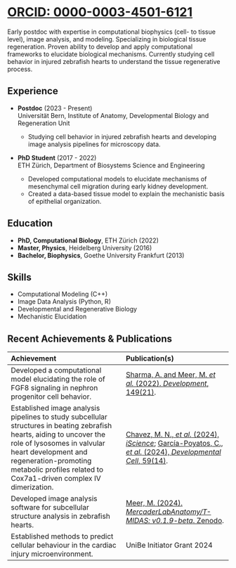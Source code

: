 # [ORCID: 0000-0003-4501-6121](https://orcid.org/0000-0003-4501-6121)

Early postdoc with expertise in computational biophysics (cell- to tissue level), image analysis, and modeling. Specializing in biological tissue regeneration. Proven ability to develop and apply computational frameworks to elucidate biological mechanisms. Currently studying cell behavior in injured zebrafish hearts to understand the tissue regenerative process.

## **Experience**
- **Postdoc** (2023 - Present)  
  Universität Bern, Institute of Anatomy, Developmental Biology and Regeneration Unit
    * Studying cell behavior in injured zebrafish hearts and developing image analysis pipelines for microscopy data.

- **PhD Student** (2017 - 2022)  
  ETH Zürich, Department of Biosystems Science and Engineering
    * Developed computational models to elucidate mechanisms of mesenchymal cell migration during early kidney development.
    * Created a data-based tissue model to explain the mechanistic basis of epithelial organization.

## **Education**
- **PhD, Computational Biology**, ETH Zürich (2022)
- **Master, Physics**, Heidelberg University (2016)
- **Bachelor, Biophysics**, Goethe University Frankfurt (2013)

## **Skills**
*   Computational Modeling (C++)
*   Image Data Analysis (Python, R)
*   Developmental and Regenerative Biology
*   Mechanistic Elucidation

## **Recent Achievements & Publications**

| Achievement                                                                                                                                                                                                                                                           | Publication(s)                                                                                                                                                                                                              |
| :-------------------------------------------------------------------------------------------------------------------------------------------------------------------------------------------------------------------------------------------------------------------- | :-------------------------------------------------------------------------------------------------------------------------------------------------------------------------------------------------------------------------- |
| Developed a computational model elucidating the role of FGF8 signaling in nephron progenitor cell behavior.                                                                                                                                                           | [Sharma, A. and Meer, M. *et al.* (2022). *Development*, 149(21)](https://doi.org/10.1242/dev.201012).                                                                                                                                                                         |
| Established image analysis pipelines to study subcellular structures in beating zebrafish hearts, aiding to uncover the role of lysosomes in valvular heart development and regeneration-promoting metabolic profiles related to Cox7a1-driven complex IV dimerization. | [Chavez, M. N., *et al.* (2024), *iScience*](https://doi.org/10.1016/j.isci.2024.111406); [García-Poyatos, C., *et al.* (2024), *Developmental Cell*, 59(14)](https://doi.org/10.1016/j.devcel.2024.04.012).                                                                                                             |
| Developed image analysis software for subcellular structure analysis in zebrafish hearts.                                                                                                                                                                           | [Meer, M. (2024). *MercaderLabAnatomy/T-MIDAS: v0.1.9-beta*. Zenodo](https://doi.org/10.5281/zenodo.10728503).                                                                                                                                                        |
| Established methods to predict cellular behaviour in the cardiac injury microenvironment.                                                                                                                                                                           | UniBe Initiator Grant 2024                                                                                                                                                       |
